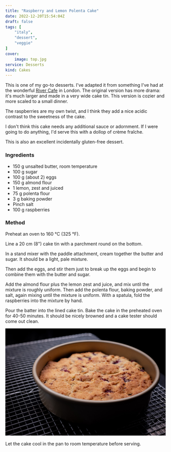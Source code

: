```yaml
---
title: "Raspberry and Lemon Polenta Cake"
date: 2022-12-20T15:54:04Z
draft: false
tags: [
    "italy",
    "dessert",
    "veggie"    
]
cover:
    image: top.jpg
service: Desserts
kind: Cakes
---
```


This is one of my go-to desserts. I've adapted it from something I've had at the wonderful [River Cafe](http://rivercafe.co.uk) in London. The original version has more drama: it's much larger and made in a very wide cake tin. This version is cozier and more scaled to a small dinner.

The raspberries are my own twist, and I think they add a nice acidic contrast to the sweetness of the cake.

I don't think this cake needs any additional sauce or adornment. If I were going to do anything, I'd serve this with a dollop of crème fraîche.

This is also an excellent incidentally gluten-free dessert.

### Ingredients

* 150 g unsalted butter, room temperature
* 100 g sugar
* 100 g (about 2) eggs
* 150 g almond flour
* 1 lemon, zest and juiced
* 75 g polenta flour
* 3 g baking powder
* Pinch salt
* 100 g raspberries

### Method

Preheat an oven to 160 °C (325 °F).

Line a 20 cm (8") cake tin with a parchment round on the bottom.

In a stand mixer with the paddle attachment, cream together the butter and sugar. It should be a light, pale mixture.

Then add the eggs, and stir them just to break up the eggs and begin to combine them with the butter and sugar.

Add the almond flour plus the lemon zest and juice, and mix until the mixture is roughly uniform. Then add the polenta flour, baking powder, and salt, again mixing until the mixture is uniform. With a spatula, fold the raspberries into the mixture by hand.

Pour the batter into the lined cake tin. Bake the cake in the preheated oven for 40-50 minutes. It should be nicely browned and a cake tester should come out clean.

![Polenta cake cooling](cake.jpg)

Let the cake cool in the pan to room temperature before serving.
